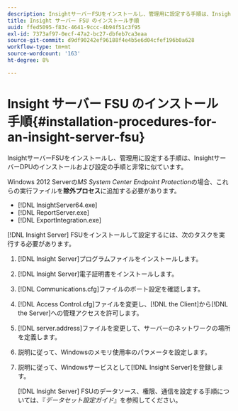 ```yaml
---
description: InsightサーバーFSUをインストールし、管理用に設定する手順は、InsightサーバーDPUのインストールおよび設定の手順と非常に似ています。
title: Insight サーバー FSU のインストール手順
uuid: ffed5095-f83c-4641-9ccc-4b94f51c3f95
exl-id: 7373af97-0ecf-47a2-bc27-dbfeb7ca3eaa
source-git-commit: d9df90242ef96188f4e4b5e6d04cfef196b0a628
workflow-type: tm+mt
source-wordcount: '163'
ht-degree: 8%

---
```


# Insight サーバー FSU のインストール手順{#installation-procedures-for-an-insight-server-fsu}

InsightサーバーFSUをインストールし、管理用に設定する手順は、InsightサーバーDPUのインストールおよび設定の手順と非常に似ています。

Windows 2012 Serverの&#x200B;*MS System Center Endpoint Protection*&#x200B;の場合、これらの実行ファイルを&#x200B;**除外プロセス**&#x200B;に追加する必要があります。

* [!DNL InsightServer64.exe]
* [!DNL ReportServer.exe]
* [!DNL ExportIntegration.exe]

[!DNL Insight Server] FSUをインストールして設定するには、次のタスクを実行する必要があります。

1. [!DNL Insight Server]プログラムファイルをインストールします。
1. [!DNL Insight Server]電子証明書をインストールします。
1. [!DNL Communications.cfg]ファイルのポート設定を確認します。
1. [!DNL Access Control.cfg]ファイルを変更し、[!DNL the Client]から[!DNL the Server]への管理アクセスを許可します。
1. [!DNL server.address]ファイルを変更して、サーバーのネットワークの場所を定義します。
1. 説明に従って、Windowsのメモリ使用率のパラメータを設定します。
1. 説明に従って、Windowsサービスとして[!DNL Insight Server]を登録します。

   [!DNL Insight Server] FSUのデータソース、権限、通信を設定する手順については、『*データセット設定ガイド*』を参照してください。
